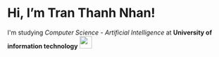 # Hi, I’m Tran Thanh Nhan! 


I'm studying  _Computer Science - Artificial Intelligence_ at **University of information technology** <img src="https://tuoitre.uit.edu.vn/wp-content/uploads/2015/07/logo-uit.png" height="28">


